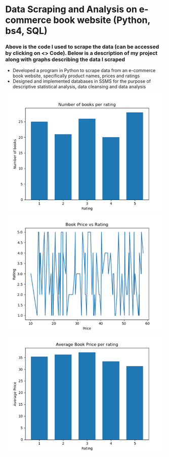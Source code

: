 # Data Scraping and Analysis on e-commerce book website (Python, bs4, SQL)
### Above is the code I used to scrape the data (can be accessed by clicking on <> Code). Below is a description of my project along with graphs describing the data I scraped
- Developed a program in Python to scrape data from an e-commerce book website, specifically product names, prices and ratings
- Designed and implemented databases in SSMS for the purpose of descriptive statistical analysis, data cleansing and data analysis

![Image](Graphs/Figure_1.png)
![Image](Graphs/Figure_2.png)
![Image](Graphs/Figure_3.png)
